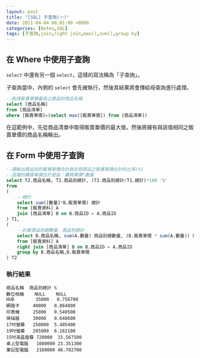 ```yaml
---
layout: post
title: "[SQL] 子查詢(一)"
date: 2011-04-04 06:01:00 +0800
categories: [Notes,SQL]
tags: [子查詢,join,right join,max(),sum(),group by]
---
```



## 在 Where 中使用子查詢

`select` 中還有另一個 `select`，這樣的寫法稱為「子查詢」。      

子查詢當中，內側的 `select` 會先被執行，然後其結果將會傳給母查詢進行處理。

```sql
--取得販賣單價最高之商品的商品名稱
select [商品名稱]
from [商品清單]
where [販賣單價]=(select max([販賣單價]) from [商品清單])
```

在這範例中，先從商品清單中取得販賣單價的最大值，然後將擁有與該值相同之販賣單價的商品名稱輸出。


## 在 Form 中使用子查詢

```sql
--請輸出商品別的販賣單價合計與全部商品之販賣單價合計的比率(%)
--這裡的購買單價合計是指：購買單價*數量
select T2.商品名稱, T2.商品別總計, (T2.商品別總計/T1.總計)*100 '%'
from
(
    --總計
	select sum([數量]*B.販賣單價) 總計
	from [販賣資料] A
	join [商品清單] B on B.商品ID = A.商品ID
) T1,
(
	--計算商品別總數量、商品別總計
	select B.商品名稱, sum(A.數量) 商品別總數量, (B.販賣單價 * sum(A.數量)) 商品別總計
	from [販賣資料] A
	right join [商品清單] B on B.商品ID = A.商品ID
	group by B.商品名稱,B.販賣單價
) T2
```

### 執行結果

```
商品名稱  商品別總計	%
數位相機	NULL	NULL
HUB	       35000   0.756700
網路卡  	40000	0.864800
印表機	    25000	0.540500
掃描器	    30000	0.648600
17吋螢幕	250000	5.405400
19吋螢幕	285000	6.162100
15吋液晶螢幕 720000	15.567500
桌上型電腦	1080000	23.351300
筆記型電腦	2160000	46.702700
```
